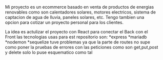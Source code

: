 Mi proyecto es un ecommerce basado en venta de productos de energias renovables como son calentadores solares, motores electricos, sistema de captacion de agua de lluvia, paneles solares, etc. Tengo tambien una opcion para cotizar un proyecto personal para los clientes.

La idea es actulizar el proyecto con React para conectar el Back con el Front las tecnologias usas para est repositorio son:
    *express
    *mariadb
    *nodemon
    *sequelize
tuve problemas ya que la parte de routes no supe como poner la pruebas de errores con las peticiones como son get,put,post y delete solo lo puse esquematico como tal